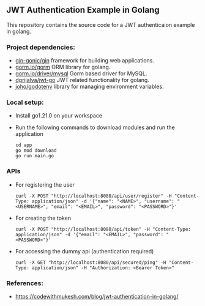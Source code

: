 ## JWT Authentication Example in Golang

This repository contains the source code for a JWT authenticaion example in golang.

### Project dependencies:
- [gin-gonic/gin](https://github.com/gin-gonic/gin) framework for building web applications.
- [gorm.io/gorm](https://gorm.io/index.html) ORM library for golang.
- [gorm.io/driver/mysql](https://gorm.io/docs/connecting_to_the_database.html) Gorm based driver for MySQL.
- [dgrijalva/jwt-go](https://github.com/golang-jwt/jwt) JWT related functionality for golang.
- [joho/godotenv](https://github.com/joho/godotenv) library for managing environment variables.

### Local setup:

- Install go1.21.0 on your workspace

- Run the following commands to download modules and run the application
    ```
    cd app
    go mod download
    go run main.go
    ```

### APIs
- For registering the user
    ```
    curl -X POST "http://localhost:8080/api/user/register" -H "Content-Type: application/json" -d '{"name": "<NAME>", "username": "<USERNAME>", "email": "<EMAIL>", "password": "<PASSWORD>"}'
    ```

- For creating the token 
    ```
    curl -X POST "http://localhost:8080/api/token" -H "Content-Type: application/json" -d '{"email": "<EMAIL>", "password": "<PASSWORD>"}'

    ```

- For accessing the dummy api (authentication required)
    ```
    curl -X GET "http://localhost:8080/api/secured/ping" -H "Content-Type: application/json" -H "Authorization: <Bearer Token>"

    ```


### References:
- https://codewithmukesh.com/blog/jwt-authentication-in-golang/
